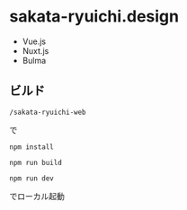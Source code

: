# sakata-ryuichi.design

- Vue.js
- Nuxt.js
- Bulma

## ビルド
`/sakata-ryuichi-web`

で

`npm install`

`npm run build`

`npm run dev`

でローカル起動
